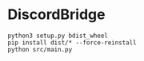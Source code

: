 # DiscordBridge

```
python3 setup.py bdist_wheel
pip install dist/* --force-reinstall
python src/main.py
```